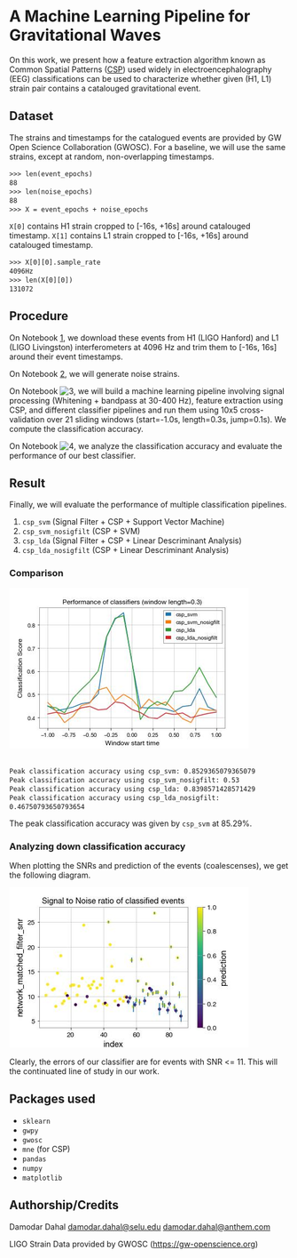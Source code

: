# A Machine Learning Pipeline for Gravitational Waves

On this work, we present how a feature extraction algorithm known as Common Spatial Patterns
([CSP](https://en.wikipedia.org/wiki/Common_spatial_pattern)) used widely in electroencephalography
(EEG) classifications can be used to characterize whether given (H1, L1) strain pair contains a
catalouged gravitational event.

## Dataset

The strains and timestamps for the catalogued events are provided by GW Open Science
Collaboration (GWOSC). For a baseline, we will use the same strains, except at random,
non-overlapping timestamps.

```
>>> len(event_epochs)
88
>>> len(noise_epochs)
88
>>> X = event_epochs + noise_epochs
```

`X[0]` contains H1 strain cropped to [-16s, +16s] around catalouged timestamp.
`X[1]` contains L1 strain cropped to [-16s, +16s] around catalouged timestamp.

```
>>> X[0][0].sample_rate
4096Hz
>>> len(X[0][0])
131072
```

## Procedure

On Notebook [1](./1-catalog.ipynb), we download these events from H1 (LIGO Hanford) and L1 (LIGO Livingston)
interferometers at 4096 Hz and trim them to [-16s, 16s] around their event timestamps.

On Notebook [2](./2-noise.ipynb), we will generate noise strains.

On Notebook ![3](./3-classification.ipynb), we will build a machine learning pipeline involving signal
processing (Whitening + bandpass at 30-400 Hz), feature extraction using CSP, and different classifier
pipelines and run them using 10x5 cross-validation over 21 sliding windows (start=-1.0s, length=0.3s,
jump=0.1s). We compute the classification accuracy.

On Notebook ![4](./4-breaking-class-results.ipynb), we analyze the classification accuracy and evaluate
the performance of our best classifier.

## Result

Finally, we will evaluate the performance of multiple classification pipelines.

1. `csp_svm` (Signal Filter + CSP + Support Vector Machine)
2. `csp_svm_nosigfilt` (CSP + SVM)
3. `csp_lda` (Signal Filter + CSP + Linear Descriminant Analysis)
4. `csp_lda_nosigfilt` (CSP + Linear Descriminant Analysis)

### Comparison

![Classification scores](./screenshots/class_acc.jpg)

```

Peak classification accuracy using csp_svm: 0.8529365079365079
Peak classification accuracy using csp_svm_nosigfilt: 0.53
Peak classification accuracy using csp_lda: 0.8398571428571429
Peak classification accuracy using csp_lda_nosigfilt: 0.46750793650793654

```

The peak classification accuracy was given by `csp_svm` at 85.29%.

### Analyzing down classification accuracy

When plotting the SNRs and prediction of the events (coalescenses), we get the following
diagram.

![Classification scores](./screenshots/snr_pred.jpg)

Clearly, the errors of our classifier are for events with SNR <= 11. This will the
continuated line of study in our work.

## Packages used

- `sklearn`
- `gwpy`
- `gwosc`
- `mne` (for CSP)
- `pandas`
- `numpy`
- `matplotlib`


## Authorship/Credits

Damodar Dahal <damodar.dahal@selu.edu> <damodar.dahal@anthem.com>

LIGO Strain Data provided by GWOSC (https://gw-openscience.org)
